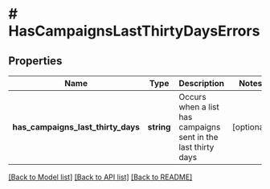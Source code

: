 # # HasCampaignsLastThirtyDaysErrors

## Properties

Name | Type | Description | Notes
------------ | ------------- | ------------- | -------------
**has_campaigns_last_thirty_days** | **string** | Occurs when a list has campaigns sent in the last thirty days | [optional] 

[[Back to Model list]](../../README.md#documentation-for-models) [[Back to API list]](../../README.md#documentation-for-api-endpoints) [[Back to README]](../../README.md)


